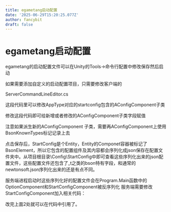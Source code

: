 ```yaml
---
title: egametang启动配置
date: '2025-06-29T15:20:25.077Z'
author: fancybit
draft: false
---
```

<div class="header"><h1 class="single-title animate__animated animate__pulse animate__faster">egametang启动配置</h1></div>

<div class="content" id="content"><!-- raw HTML omitted --><p>egametang的启动配置文件可以在Unity的Tools-&gt;命令行配置中修改保存然后启动</p><p>如果需要添加自定义的启动配置项目，只需要修改客户端的</p><!-- raw HTML omitted --><p>ServerCommandLineEditor.cs</p><!-- raw HTML omitted --><!-- raw HTML omitted --><p>这段代码里可以修改AppType对应的startconfig包含的AConfigComponent子类</p><p></p><!-- raw HTML omitted --><!-- raw HTML omitted --><p>修改这段代码即可给新增或者修改的AConfigComponent子类字段赋值</p><p></p><p><!-- raw HTML omitted -->注意如果派生新的AConfigComponent 子类，需要再AConfigComponent上使用BsonKnownTypes标记记录上去<!-- raw HTML omitted --></p><!-- raw HTML omitted --><!-- raw HTML omitted --><p></p><p></p><p></p><p></p><p>点击保存后，StartConfig是个Entity，Entity的Componet容器被标记了BsonElement，所以它包含的配置组件及其内容都会序列化成json保存在配置文件夹中。从项目根目录\Config\StartConfig中即可查看这些序列化出来的json配置文件，这些配置文件还包含了_t之类的bson特有字段，和通常的newtonsoft.json序列化出来的还是有点不同。</p><p>服务端进程启动时这些序列化好的配置文件会在Program.Main函数中的OptionComponent和StartConfigComponent被反序列化 服务端需要修改StartConfigComponent加入相关代码：</p><!-- raw HTML omitted --><!-- raw HTML omitted --><p></p><p>改完上面2处就可以在代码中引用了。</p><!-- raw HTML omitted --></div>

